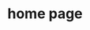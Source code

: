 ---
layout: home
title: home page

customHero:
  name: Lorecraft
  text: A builders village.
  tagline: Excepteur nulla labore do mollit in ullamco commodo consectetur. Sit et excepteur ipsum labore cupidatat ex tempor fugiat eu exercitation elit.
  image:
    src: /assets/images/logo.png
    alt: VitePress
  actions:
    - theme: alt
      text: Guide
      link: /page-one
  modalButton:
    theme: brand
    buttonText: tour
    videoUrl: https://www.youtube.com/embed/q29esGcuOWk
    videoTitle: This is new title


features:
  - icon: 🛠️
    title: Simple and minimal, always
    details: Duis sit qui culpa ex pariatur in voluptate id.
  - icon: 🛠️
    title: Another cool feature
    details: Fugiat excepteur pariatur deserunt incididunt fugiat officia ex aliqua mollit laborum consequat duis mollit incididunt.
  - icon: 🛠️
    title: Another cool feature
    details: Est duis aliquip anim occaecat eu mollit nostrud exercitation fugiat magna anim qui esse.
  - icon: 🛠️
    title: Another cool feature
    details: Est duis aliquip anim occaecat eu mollit nostrud exercitation fugiat magna anim qui esse.
  - icon: 🛠️
    title: Another cool feature
    details: Est duis aliquip anim occaecat eu mollit nostrud exercitation fugiat magna anim qui esse.
  - icon: 🛠️
    title: Another cool feature
    details: Est duis aliquip anim occaecat eu mollit nostrud exercitation fugiat magna anim qui esse.
  - icon: 🛠️
    title: Another cool feature
    details: Est duis aliquip anim occaecat eu mollit nostrud exercitation fugiat magna anim qui esse.
  - icon: 🛠️
    title: Another cool feature
    details: Est duis aliquip anim occaecat eu mollit nostrud exercitation fugiat magna anim qui esse.
  - icon: 🛠️
    title: Another cool feature
    details: Est duis aliquip anim occaecat eu mollit nostrud exercitation fugiat magna anim qui esse.
---